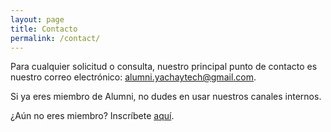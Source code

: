 ```yaml
---
layout: page
title: Contacto
permalink: /contact/
---
```


Para cualquier solicitud o consulta, nuestro principal punto de contacto es nuestro correo electrónico: <alumni.yachaytech@gmail.com>.

Si ya eres miembro de Alumni, no dudes en usar nuestros canales internos.

¿Aún no eres miembro? Inscríbete [aquí](https://docs.google.com/forms/d/e/1FAIpQLSdGHl2UTByg9a0DsImIKMBlDbpjfb8GmAJeho_p9kaVkxoHgA/viewform?usp=sf_link).
